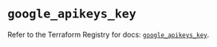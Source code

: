 # `google_apikeys_key`

Refer to the Terraform Registry for docs: [`google_apikeys_key`](https://registry.terraform.io/providers/hashicorp/google/5.43.1/docs/resources/apikeys_key).
